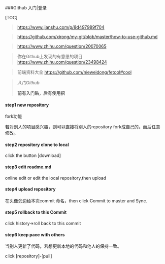 ###Github 入门|登录

[TOC]

>  https://www.jianshu.com/p/8d497989f704

> https://github.com/xirong/my-git/blob/master/how-to-use-github.md

> https://www.zhihu.com/question/20070065

> 你在Github上发现的有意思的项目
> https://www.zhihu.com/question/23498424

> 前端资料大全
> https://github.com/nieweidong/fetool#cool
 

> *入门Github*
>
> **前有入门贴，后有使用招**

#### step1 new repository

fork功能

若对别人的项目感兴趣，则可以直接将别人的repository fork成自己的，而后任意修改。

#### step2 repository clone to local

click the button [download]

#### step3 edit readme.md

online edit or edit the local repository,then upload

#### step4 upload repository

在头像旁边给本次commit 命名，then click Commit to master and Sync.

#### step5 rollback to this Commit

click history->roll back to this commit

#### step6 keep pace with others

当别人更新了代码，若想更新本地的代码和他人的保持一致。

click [repository]-[pull]















